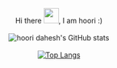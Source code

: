 <div align="center">
  
Hi there <img src="https://raw.githubusercontent.com/MartinHeinz/MartinHeinz/master/wave.gif" width=30px, height=30px />, I am hoori :)
<br><br>
![hoori dahesh's GitHub stats](https://github-readme-stats.vercel.app/api?username=hooridahesh&show_icons=true&theme=algolia)
<br><br>
[![Top Langs](https://github-readme-stats.vercel.app/api/top-langs/?username=hooridahesh&layout=compact&theme=algolia)](https://github.com/hooridahesh/hooridahesh)

</div>

